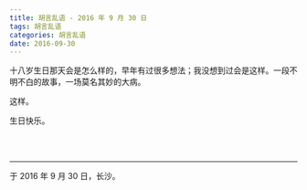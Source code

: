 ```yaml
---
title: 胡言乱语 - 2016 年 9 月 30 日
tags: 胡言乱语
categories: 胡言乱语
date: 2016-09-30
---
```


十八岁生日那天会是怎么样的，早年有过很多想法；我没想到过会是这样。一段不明不白的故事，一场莫名其妙的大病。

这样。

生日快乐。

<br>

<br>

------

于 2016 年 9 月 30 日，长沙。
